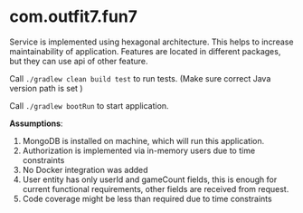 # com.outfit7.fun7

Service is implemented using hexagonal architecture. This helps to increase maintainability of application. 
Features are located in different packages, but they can use api of other feature. 

Call  `./gradlew clean build test` to run tests. (Make sure correct Java version path is set )

Call  `./gradlew bootRun` to start application.

**Assumptions**:
1. MongoDB is installed on machine, which will run this application.
2. Authorization is implemented via in-memory users due to time constraints
3. No Docker integration was added
4. User entity has only userId and gameCount fields, this is enough for current functional requirements, other fields are received from request.
5. Code coverage might be less than required due to time constraints